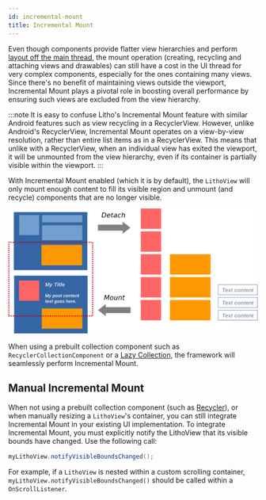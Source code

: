 ```yaml
---
id: incremental-mount
title: Incremental Mount
---
```


Even though components provide flatter view hierarchies and perform [layout off the main thread](/docs/asynchronous-layout), the mount operation (creating, recycling and attaching views and drawables) can still have a cost in the UI thread for very complex components, especially for the ones containing many views.
Since there's no benefit of maintaining views outside the viewport, Incremental Mount plays a pivotal role in boosting overall performance by ensuring such views are excluded from the view hierarchy.

:::note
It is easy to confuse Litho's Incremental Mount feature with similar Android features such as view recycling in a RecyclerView. However, unlike Android's RecyclerView, Incremental Mount operates on a view-by-view resolution, rather than entire list items as in a RecyclerView.
This means that unlike with a RecyclerView, when an individual view has exited the viewport, it will be unmounted from the view hierarchy, even if its container is partially visible within the viewport.
:::

With Incremental Mount enabled (which it is by default), the `LithoView` will only mount enough content to fill its visible region and unmount (and recycle) components that are no longer visible.

![Incremental Mount Diagram](/images/incremental-mount.png)

When using a prebuilt collection component such as `RecyclerCollectionComponent` or a [Lazy Collection](../kotlin/collections.mdx), the framework will seamlessly perform Incremental Mount.
## Manual Incremental Mount

When not using a prebuilt collection component (such as [Recycler](pathname:///javadoc/com/facebook/litho/widget/Recycler.html)), or when manually resizing a `LithoView`'s container, you can still integrate Incremental Mount in your existing UI implementation.
To integrate Incremental Mount, you must explicitly notify the LithoView that its visible bounds have changed. Use the following call:

```java
myLithoView.notifyVisibleBoundsChanged();
```

For example, if a `LithoView` is nested within a custom scrolling container, `myLithoView.notifyVisibleBoundsChanged()` should be called within a `OnScrollListener`.
